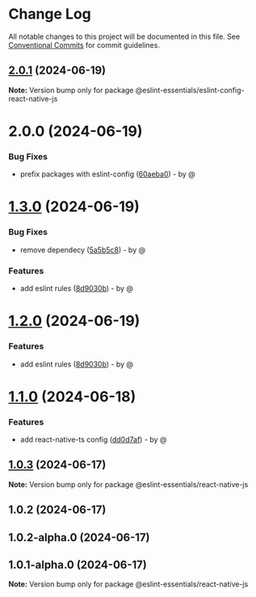 # Change Log

All notable changes to this project will be documented in this file.
See [Conventional Commits](https://conventionalcommits.org) for commit guidelines.

## [2.0.1](https://github.com/RodrigoAngeloValentini/eslint-essentials/compare/@eslint-essentials/eslint-config-react-native-js@2.0.0...@eslint-essentials/eslint-config-react-native-js@2.0.1) (2024-06-19)

**Note:** Version bump only for package @eslint-essentials/eslint-config-react-native-js

# 2.0.0 (2024-06-19)

### Bug Fixes

* prefix packages with eslint-config ([60aeba0](https://github.com/RodrigoAngeloValentini/eslint-essentials/commit/60aeba091a91b88440dea35563fd115ed9ae3602)) - by @

# [1.3.0](https://github.com/RodrigoAngeloValentini/eslint-essentials/compare/@eslint-essentials/react-native-js@1.1.0...@eslint-essentials/react-native-js@1.3.0) (2024-06-19)

### Bug Fixes

* remove dependecy ([5a5b5c8](https://github.com/RodrigoAngeloValentini/eslint-essentials/commit/5a5b5c865aca34ae7ca2b208305d4d785fb4cb64)) - by @

### Features

* add eslint rules ([8d9030b](https://github.com/RodrigoAngeloValentini/eslint-essentials/commit/8d9030b59bde6cc79411bf0d4f744e6af84fc533)) - by @

# [1.2.0](https://github.com/RodrigoAngeloValentini/eslint-essentials/compare/@eslint-essentials/react-native-js@1.1.0...@eslint-essentials/react-native-js@1.2.0) (2024-06-19)

### Features

* add eslint rules ([8d9030b](https://github.com/RodrigoAngeloValentini/eslint-essentials/commit/8d9030b59bde6cc79411bf0d4f744e6af84fc533)) - by @

# [1.1.0](https://github.com/RodrigoAngeloValentini/eslint-essentials/compare/@eslint-essentials/react-native-js@1.0.3...@eslint-essentials/react-native-js@1.1.0) (2024-06-18)

### Features

* add react-native-ts config ([dd0d7af](https://github.com/RodrigoAngeloValentini/eslint-essentials/commit/dd0d7af4fc1c0167931c4f37a03941fbcfced1e2)) - by @

## [1.0.3](https://github.com/RodrigoAngeloValentini/eslint-essentials/compare/@eslint-essentials/react-native-js@1.0.2...@eslint-essentials/react-native-js@1.0.3) (2024-06-17)

**Note:** Version bump only for package @eslint-essentials/react-native-js

## 1.0.2 (2024-06-17)

## 1.0.2-alpha.0 (2024-06-17)

## 1.0.1-alpha.0 (2024-06-17)

**Note:** Version bump only for package @eslint-essentials/react-native-js
